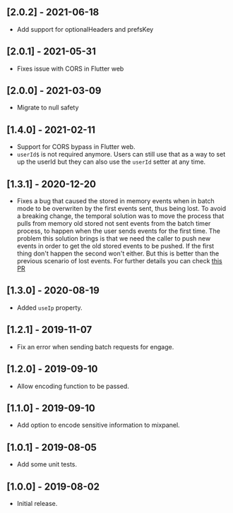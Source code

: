 ## [2.0.2] - 2021-06-18
- Add support for optionalHeaders and prefsKey

## [2.0.1] - 2021-05-31

- Fixes issue with CORS in Flutter web

## [2.0.0] - 2021-03-09

- Migrate to null safety

## [1.4.0] - 2021-02-11

- Support for CORS bypass in Flutter web.
- `userId$` is not required anymore. Users can still use that as a way to set up the userId but they can also use the `userId` setter at any time.

## [1.3.1] - 2020-12-20

- Fixes a bug that caused the stored in memory events when in batch mode to be overwriten by the first events sent, thus being lost. To avoid a breaking change, the temporal solution was to move the process that pulls from memory old stored not sent events from the batch timer process, to happen when the user sends events for the first time. The problem this solution brings is that we need the caller to push new events in order to get the old stored events to be pushed. If the first thing don't happen the second won't either. But this is better than the previous scenario of lost events. For further details you can check [this PR](https://github.com/koa-health/mixpanel_analytics/pull/9)

## [1.3.0] - 2020-08-19

- Added `useIp` property.

## [1.2.1] - 2019-11-07

- Fix an error when sending batch requests for engage.

## [1.2.0] - 2019-09-10

- Allow encoding function to be passed.

## [1.1.0] - 2019-09-10

- Add option to encode sensitive information to mixpanel.

## [1.0.1] - 2019-08-05

- Add some unit tests.

## [1.0.0] - 2019-08-02

- Initial release.
